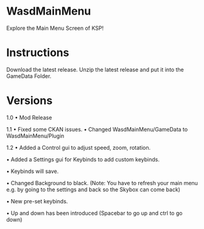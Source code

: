 # WasdMainMenu
Explore the Main Menu Screen of KSP!

# Instructions
Download the latest release.
Unzip the latest release and put it into the GameData Folder.

# Versions
1.0 
• Mod Release

1.1
• Fixed some CKAN issues.
• Changed WasdMainMenu/GameData to WasdMainMenu/Plugin

1.2
• Added a Control gui to adjust speed, zoom, rotation.

• Added a Settings gui for Keybinds to add custom keybinds.

• Keybinds will save.

• Changed Background to black. (Note: You have to refresh your main menu e.g. by going to the settings and back so the Skybox can come back)

• New pre-set keybinds.

• Up and down has been introduced (Spacebar to go up and ctrl to go down)

